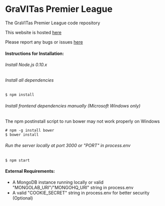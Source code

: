 GraVITas Premier League
=======================

The GraVITas Premier League code repository

This website is hosted [here](http://gpl-dev.herokuapp.com/)

Please report any bugs or issues [here](https://github.com/IEEECS-VIT/GPL/issues) 

#### Instructions for Installation:
###### Install Node.js 0.10.x 
###### Install all dependencies

    $ npm install
    
###### Install frontend dependencies manually (Microsoft Windows only)
The npm postinstall script to run bower may not work properly on Windows

    # npm -g install bower
    $ bower install
    
###### Run the server locally at port 3000 or "PORT" in process.env

    $ npm start
    
#### External Requirements:
* A MongoDB instance running locally or valid "MONGOLAB_URI"/"MONGOHQ_URI" string in process.env 
* A valid "COOKIE_SECRET" string in process.env for better security (Optional)
